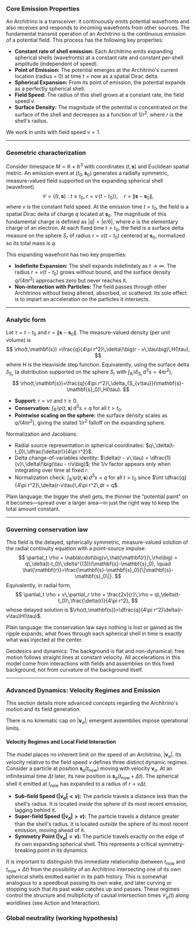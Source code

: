 ### Core Emission Properties

An Architrino is a transceiver: it continuously emits potential wavefronts and also receives and responds to incoming wavefronts from other sources. The fundamental transmit operation of an Architrino is the continuous emission of a potential field. This process has the following key properties:

-   **Constant rate of shell emission:** Each Architrino emits expanding spherical shells (wavefronts) at a constant rate and constant per-shell amplitude (independent of speed).
-   **Point of Emission:** The potential emerges at the Architrino's current location (radius = 0) at time $t=\text{now}$ as a spatial Dirac delta.
-   **Spherical Expansion:** From its point of emission, the potential expands as a perfectly spherical shell.
-   **Field Speed:** The radius of this shell grows at a constant rate, the field speed $v$.
-   **Surface Density:** The magnitude of the potential is concentrated on the surface of the shell and decreases as a function of $1/r^2$, where $r$ is the shell's radius.

We work in units with field speed $v=1$.

---

### Geometric characterization

Consider timespace $M=\mathbb{R}\times\mathbb{R}^3$ with coordinates $(t,\mathbf{s})$ and Euclidean spatial metric. An emission event at $(t_0,\mathbf{s}_0)$ generates a radially symmetric, measure-valued field supported on the expanding spherical shell (wavefront)
$$
\mathcal{C}=\{(t,\mathbf{s}) : t\ge t_0,\; r = v\,(t-t_0)\},\quad r=\|\mathbf{s}-\mathbf{s}_0\|,
$$
where $v$ is the constant field speed. At the emission time $t=t_0$, the field is a spatial Dirac delta of charge $q$ located at $\mathbf{s}_0$. The magnitude of this fundamental charge is defined as $|q| = |e/6|$, where $e$ is the elementary charge of an electron. At each fixed time $t>t_0$, the field is a surface delta measure on the sphere $S_{r}$ of radius $r=v(t-t_0)$ centered at $\mathbf{s}_0$, normalized so its total mass is $q$.

This expanding wavefront has two key properties:
-   **Indefinite Expansion:** The shell expands indefinitely as $t \to \infty$. The radius $r = v(t-t_0)$ grows without bound, and the surface density $q/(4\pi r^2)$ approaches zero but never reaches it.
-   **Non-interaction with Particles:** The field passes through other Architrinos without being altered, absorbed, or scattered. Its sole effect is to impart an acceleration on the particles it intersects.

---

### Analytic form

Let $\tau=t-t_0$ and $r=\|\mathbf{s}-\mathbf{s}_0\|$. The measure-valued density (per unit volume) is
$$
\rho(t,\mathbf{s})
=\frac{q}{4\pi r^2}\,\delta\!\big(r - v\,\tau\big)\,H(\tau),
$$
where $H$ is the Heaviside step function. Equivalently, using the surface delta $\delta_{S_r}$ (a distribution supported on the sphere $S_r$ with $\int_{\mathbb{R}^3}\delta_{S_r}\,\mathrm{d}^3s=4\pi r^2$),
$$
\rho(t,\mathbf{s})=\frac{q}{4\pi r^2}\,\delta_{S_{v\tau}}(\mathbf{s}-\mathbf{s}_0)\,H(\tau).
$$
- **Support:** $r=v\tau$ and $\tau\ge 0$.
- **Conservation:** $\displaystyle \int_{\mathbb{R}^3}\rho(t,\mathbf{s})\,\mathrm{d}^3s = q$ for all $t>t_0$.
- **Pointwise scaling on the sphere:** the surface density scales as $q/(4\pi r^2)$, giving the stated $1/r^2$ falloff on the expanding sphere.

Normalization and Jacobians:
- Radial source representation in spherical coordinates: $q\,\delta(t-t_0)\,\dfrac{\delta(r)}{4\pi r^2}$.
- Delta change-of-variables identity: $\delta(r - v\,\tau) = \dfrac{1}{v}\,\delta\!\big(\tau - r/v\big)$; the $1/v$ factor appears only when integrating over time at fixed $r$.
- Normalization check: $\displaystyle \int_{\mathbb{R}^3}\rho(t,\mathbf{s})\,d^3s = q$ for all $t>t_0$ since $\int \dfrac{q}{4\pi r^2}\,\delta(r-v\tau)\,4\pi r^2\,dr = q$.

Plain language: the bigger the shell gets, the thinner the “potential paint” on it becomes—spread over a larger area—in just the right way to keep the total amount constant.

---

### Governing conservation law

This field is the delayed, spherically symmetric, measure-valued solution of the radial continuity equation with a point-source impulse:
$$
\partial_t \rho + \nabla\cdot\big(v\,\hat{\mathbf{r}}\,\rho\big) = q\,\delta(t-t_0)\,\delta^{(3)}(\mathbf{s}-\mathbf{s}_0),
\quad \hat{\mathbf{r}}=\frac{\mathbf{s}-\mathbf{s}_0}{\|\mathbf{s}-\mathbf{s}_0\|}.
$$
Equivalently, in radial form,
$$
\partial_t \rho + v\,\partial_r \rho + \frac{2v}{r}\,\rho = q\,\delta(t-t_0)\,\frac{\delta(r)}{4\pi r^2},
$$
whose delayed solution is $\rho(t,\mathbf{s})=\dfrac{q}{4\pi r^2}\delta(r-v\tau)H(\tau)$.

Plain language: the conservation law says nothing is lost or gained as the ripple expands; what flows through each spherical shell in time is exactly what was injected at the center.

Geodesics and dynamics: The background is flat and non-dynamical; free motion follows straight lines at constant velocity. All accelerations in this model come from interactions with fields and assemblies on this fixed background, not from curvature of the background itself.

---

### Advanced Dynamics: Velocity Regimes and Emission

This section details more advanced concepts regarding the Architrino's motion and its field generation.

There is no kinematic cap on $|\mathbf{v}_a|$; emergent assemblies impose operational limits.

#### **Velocity Regimes and Local Field Interaction**
The model places no inherent limit on the speed of an Architrino, $|\mathbf{v}_a|$. Its velocity relative to the field speed $v$ defines three distinct dynamic regimes. Consider a particle at position $\mathbf{s}_a(t_{\text{now}})$ moving with velocity $\mathbf{v}_a$. At an infinitesimal time $\Delta t$ later, its new position is $\mathbf{s}_a(t_{\text{now}} + \Delta t)$. The spherical shell it emitted at $t_{\text{now}}$ has expanded to a radius of $r = v \Delta t$.

-   **Sub-field Speed ($|\mathbf{v}_a| < v$):** The particle travels a distance less than the shell's radius. It is located *inside* the sphere of its most recent emission, lagging behind it.
-   **Super-field Speed ($|\mathbf{v}_a| > v$):** The particle travels a distance greater than the shell's radius. It is located *outside* the sphere of its most recent emission, moving ahead of it.
-   **Symmetry Point ($|\mathbf{v}_a| = v$):** The particle travels exactly on the edge of its own expanding spherical shell. This represents a critical symmetry-breaking point in its dynamics.

It is important to distinguish this immediate relationship (between $t_{\text{now}}$ and $t_{\text{now}} + \Delta t$) from the possibility of an Architrino intersecting one of its own spherical shells emitted earlier in its path history. This is somewhat analogous to a speedboat passing its own wake, and later curving or stopping such that its past wake catches up and passes. These regimes control the structure and multiplicity of causal intersection times $\mathcal{C}_a(t)$ along worldlines (see Action and Interaction).

### Global neutrality (working hypothesis)




